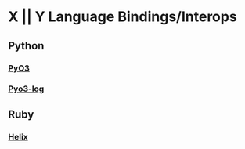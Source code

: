 # X || Y Language Bindings/Interops

## Python
### [PyO3](https://github.com/PyO3/pyo3)
### [Pyo3-log](https://vorner.github.io/2020/08/08/pyo3-log.html)

## Ruby
### [Helix](https://usehelix.com/)